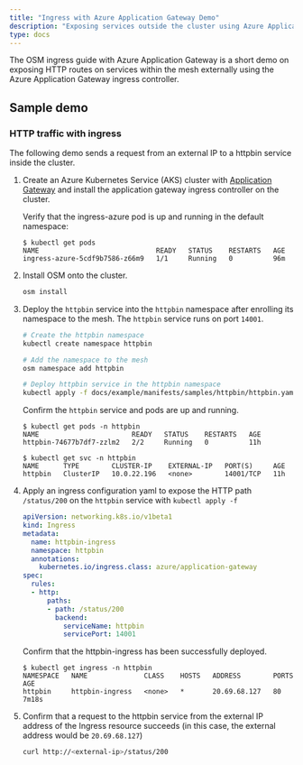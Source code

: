 ```yaml
---
title: "Ingress with Azure Application Gateway Demo"
description: "Exposing services outside the cluster using Azure Application Gateway Ingress Controller"
type: docs
---
```


The OSM ingress guide with Azure Application Gateway is a short demo on exposing HTTP routes on services within the mesh externally using the Azure Application Gateway ingress controller.

## Sample demo

### HTTP traffic with ingress

The following demo sends a request from an external IP to a httpbin service inside the cluster.

1. Create an Azure Kubernetes Service (AKS) cluster with [Application Gateway](https://azure.github.io/application-gateway-kubernetes-ingress/tutorials/tutorial.general/) and install the application gateway ingress controller on the cluster.

    Verify that the ingress-azure pod is up and running in the default namespace:

    ```console
    $ kubectl get pods
    NAME                             READY   STATUS    RESTARTS   AGE
    ingress-azure-5cdf9b7586-z66m9   1/1     Running   0          96m
    ```

1. Install OSM onto the cluster.
    ```bash
    osm install
    ```

1. Deploy the `httpbin` service into the `httpbin` namespace after enrolling its namespace to the mesh. The `httpbin` service runs on port `14001`.
    ```bash
    # Create the httpbin namespace
    kubectl create namespace httpbin

    # Add the namespace to the mesh
    osm namespace add httpbin

    # Deploy httpbin service in the httpbin namespace
    kubectl apply -f docs/example/manifests/samples/httpbin/httpbin.yaml -n httpbin
    ```

    Confirm the `httpbin` service and pods are up and running.

    ```console
    $ kubectl get pods -n httpbin
    NAME                       READY   STATUS    RESTARTS   AGE
    httpbin-74677b7df7-zzlm2   2/2     Running   0          11h
    ```

    ```console
    $ kubectl get svc -n httpbin
    NAME      TYPE        CLUSTER-IP    EXTERNAL-IP   PORT(S)     AGE
    httpbin   ClusterIP   10.0.22.196   <none>        14001/TCP   11h
    ```

1. Apply an ingress configuration yaml to expose the HTTP path `/status/200` on the `httpbin` service with `kubectl apply -f`
    ```yaml
    apiVersion: networking.k8s.io/v1beta1
    kind: Ingress
    metadata:
      name: httpbin-ingress
      namespace: httpbin
      annotations:
        kubernetes.io/ingress.class: azure/application-gateway
    spec:
      rules:
      - http:
          paths:
          - path: /status/200
            backend:
              serviceName: httpbin
              servicePort: 14001
    ```

    Confirm that the httpbin-ingress has been successfully deployed.

    ```console
    $ kubectl get ingress -n httpbin
    NAMESPACE   NAME              CLASS    HOSTS   ADDRESS        PORTS   AGE
    httpbin     httpbin-ingress   <none>   *       20.69.68.127   80      7m18s
    ```

1. Confirm that a request to the httpbin service from the external IP address of the Ingress resource succeeds (in this case, the external address would be `20.69.68.127`)

    ```bash
    curl http://<external-ip>/status/200
    ```
